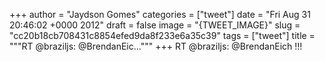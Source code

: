 
+++
author = "Jaydson Gomes"
categories = ["tweet"]
date = "Fri Aug 31 20:46:02 +0000 2012"
draft = false
image = "{TWEET_IMAGE}"
slug = "cc20b18cb708431c8854efed9da8f233e6a35c39"
tags = ["tweet"]
title = """RT @braziljs: @BrendanEic..."""
+++
RT @braziljs: @BrendanEich !!!
